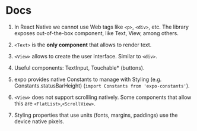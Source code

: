 # Docs

1. In React Native we cannot use Web tags like `<p>`, `<div>`, etc. The library exposes out-of-the-box component, like Text, View, among others.

2. `<Text>` is the **only component** that allows to render text.

3. `<View>` allows to create the user interface. Similar to `<div>`.

4. Useful components: TextInput, Touchable* (buttons).

5. expo provides native Constants to manage with Styling (e.g. Constants.statusBarHeight) (`import Constants from 'expo-constants'`).

6. `<View>` does not support scrollling natively. Some components that allow this are `<FlatList>`,`<ScrollView>`.

7. Styling properties that use units (fonts, margins, paddings) use the device native pixels.
